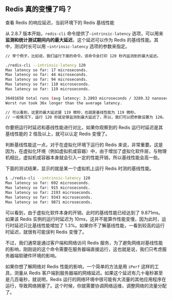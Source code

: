 ## Redis 真的变慢了吗？

查看 Redis 的响应延迟，当前环境下的 Redis 基线性能

从 2.8.7 版本开始，`redis-cli`  命令提供了`–intrinsic-latency` 选项，可以用来**监测和统计测试期间内的最大延迟**，这个延迟可以作为 Redis  的基线性能。其中，测试时长可以用 `–intrinsic-latency` 选项的参数来指定。

```bash
// 举个例子，比如说，我们运行下面的命令，该命令会打印 120 秒内监测到的最大延迟。

./redis-cli --intrinsic-latency 120
Max latency so far: 17 microseconds.
Max latency so far: 44 microseconds.
Max latency so far: 94 microseconds.
Max latency so far: 110 microseconds.
Max latency so far: 119 microseconds.

36481658 total runs (avg latency: 3.2893 microseconds / 3289.32 nanoseconds per run).
Worst run took 36x longer than the average latency.

// 可以看到，这里的最大延迟是 119 微秒，也就是基线性能为 119 微秒。
// 一般情况下，运行 120 秒就足够监测到最大延迟了，所以，我们可以把参数设置为 120。
```



你要把运行时延迟和基线性能进行对比，如果你观察到的 Redis 运行时延迟是其基线性能的 2 倍及以上，就可以认定 Redis 变慢了。

判断基线性能这一点，对于在虚拟化环境下运行的  Redis  来说，非常重要。这是因为，在虚拟化环境（例如虚拟机或容器）中，由于增加了虚拟化软件层，与物理机相比，虚拟机或容器本身就会引入一定的性能开销，所以基线性能会高一些。

下面的测试结果，显示的就是某一个虚拟机上运行 Redis 时测的基线性能。

```bash
$ ./redis-cli --intrinsic-latency 120
Max latency so far: 692 microseconds.
Max latency so far: 915 microseconds.
Max latency so far: 2193 microseconds.
Max latency so far: 9343 microseconds.
Max latency so far: 9871 microseconds.
```

可以看到，由于虚拟化软件本身的开销，此时的基线性能已经达到了 9.871ms。如果该 Redis 实例的运行时延迟为 10ms，这并不能算作性能变慢，因为此时，运行时延迟只比基线性能增加了  1.3%。如果你不了解基线性能，一看到较高的运行时延迟，就很有可能误判 Redis 变慢了。

不过，我们通常是通过客户端和网络访问 Redis  服务，为了避免网络对基线性能的影响，刚刚说的这个命令需要在服务器端直接运行，这也就是说，我们只考虑服务器端软硬件环境的影响。

如果你想了解网络对  Redis 性能的影响，一个简单的方法是用 `iPerf` 这样的工具，测量从 Redis  客户端到服务器端的网络延迟。如果这个延迟有几十毫秒甚至是几百毫秒，就说明，Redis  运行的网络环境中很可能有大流量的其他应用程序在运行，导致网络拥塞了。这个时候，你就需要协调网络运维，调整网络的流量分配了。
